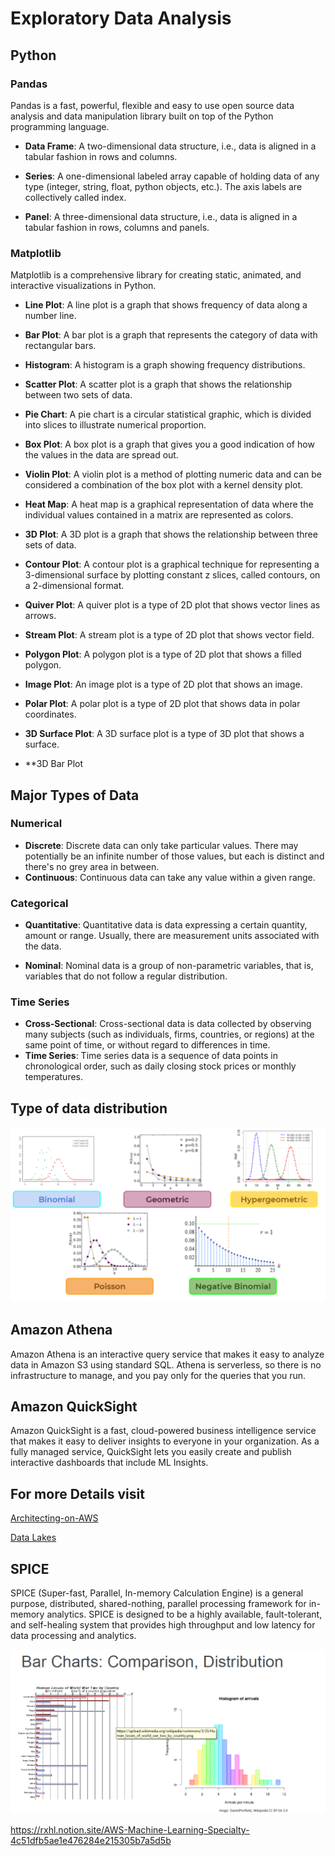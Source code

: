 # Exploratory Data Analysis

## Python

### Pandas 
 Pandas is a fast, powerful, flexible and easy to use open source data analysis and data manipulation library built on top of the Python programming language.

  - **Data Frame**: A two-dimensional data structure, i.e., data is aligned in a tabular fashion in rows and columns.
  
  - **Series**: A one-dimensional labeled array capable of holding data of any type (integer, string, float, python objects, etc.). The axis labels are collectively called index.
  
  - **Panel**: A three-dimensional data structure, i.e., data is aligned in a tabular fashion in rows, columns and panels.
    


### Matplotlib

 Matplotlib is a comprehensive library for creating static, animated, and interactive visualizations in Python.

  - **Line Plot**: A line plot is a graph that shows frequency of data along a number line.
  
  - **Bar Plot**: A bar plot is a graph that represents the category of data with rectangular bars.
  
  - **Histogram**: A histogram is a graph showing frequency distributions.
  
  - **Scatter Plot**: A scatter plot is a graph that shows the relationship between two sets of data.
  
  - **Pie Chart**: A pie chart is a circular statistical graphic, which is divided into slices to illustrate numerical proportion.
  
  - **Box Plot**: A box plot is a graph that gives you a good indication of how the values in the data are spread out.
  
  - **Violin Plot**: A violin plot is a method of plotting numeric data and can be considered a combination of the box plot with a kernel density plot.
  
  - **Heat Map**: A heat map is a graphical representation of data where the individual values contained in a matrix are represented as colors.
  
  - **3D Plot**: A 3D plot is a graph that shows the relationship between three sets of data.
  
  - **Contour Plot**: A contour plot is a graphical technique for representing a 3-dimensional surface by plotting constant z slices, called contours, on a 2-dimensional format.
  
  - **Quiver Plot**: A quiver plot is a type of 2D plot that shows vector lines as arrows.
  
  - **Stream Plot**: A stream plot is a type of 2D plot that shows vector field.
  
  - **Polygon Plot**: A polygon plot is a type of 2D plot that shows a filled polygon.
  
  - **Image Plot**: An image plot is a type of 2D plot that shows an image.
  
  - **Polar Plot**: A polar plot is a type of 2D plot that shows data in polar coordinates.
  
  - **3D Surface Plot**: A 3D surface plot is a type of 3D plot that shows a surface.
  
  
  - **3D Bar Plot

## Major Types of Data 

### Numerical  
  - **Discrete**: Discrete data can only take particular values. There may potentially be an infinite number of those values, but each is distinct and there's no grey area in between. 
  - **Continuous**: Continuous data can take any value within a given range.

### Categorical

  - **Quantitative**: Quantitative data is data expressing a certain quantity, amount or range. Usually, there are measurement units associated with the data.

  - **Nominal**: Nominal data is a group of non-parametric variables, that is, variables that do not follow a regular distribution.
  
### Time Series
  
  - **Cross-Sectional**: Cross-sectional data is data collected by observing many subjects (such as individuals, firms, countries, or regions) at the same point of time, or without regard to differences in time.
  - **Time Series**: Time series data is a sequence of data points in chronological order, such as daily closing stock prices or monthly temperatures.
  
  

## Type of data  distribution

![](attachments/Pasted%20image%2020240301214202.png)

## Amazon Athena

Amazon Athena is an interactive query service that makes it easy to analyze data in Amazon S3 using standard SQL. Athena is serverless, so there is no infrastructure to manage, and you pay only for the queries that you run.

## Amazon QuickSight

Amazon QuickSight is a fast, cloud-powered business intelligence service that makes it easy to deliver insights to everyone in your organization. As a fully managed service, QuickSight lets you easily create and publish interactive dashboards that include ML Insights.


## For more Details visit 

[Architecting-on-AWS](Architecting-on-AWS.md)

[Data Lakes](Data%20Lakes.md)



## SPICE 

SPICE (Super-fast, Parallel, In-memory Calculation Engine) is a general purpose, distributed, shared-nothing, parallel processing framework for in-memory analytics. SPICE is designed to be a highly available, fault-tolerant, and self-healing system that provides high throughput and low latency for data processing and analytics.

![](attachments/Pasted%20image%2020240305102328.png)


https://rxhl.notion.site/AWS-Machine-Learning-Specialty-4c51dfb5ae1e476284e215305b7a5d5b



